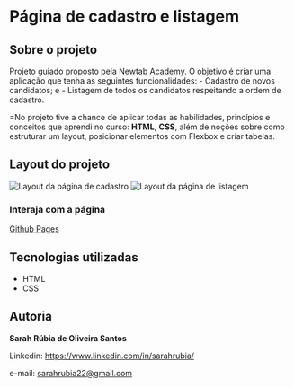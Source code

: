 # Página de cadastro e listagem

## Sobre o projeto

Projeto guiado proposto pela [Newtab Academy](https://www.newtab.academy/). O objetivo é criar uma aplicação que tenha as seguintes funcionalidades:
    - Cadastro de novos candidatos; e
    - Listagem de todos os candidatos respeitando a ordem de cadastro.

=No projeto tive a chance de aplicar todas as habilidades, princípios e conceitos que aprendi no curso: **HTML**, **CSS**, além de noções sobre como estruturar um layout, posicionar elementos com Flexbox e criar tabelas.

## Layout do projeto

![Layout da página de cadastro](https://github.com/sarahrubia/projeto-guiado-nta/blob/main/assets/img/layoutcadastro.png)
![Layout da página de listagem](https://github.com/sarahrubia/projeto-guiado-nta/blob/main/assets/img/layoutlistagem.png)

### Interaja com a página

[Github Pages](https://sarahrubia.github.io/projeto-guiado-nta/)

## Tecnologias utilizadas

- HTML
- CSS

## Autoria

**Sarah Rúbia de Oliveira Santos**

Linkedin: https://www.linkedin.com/in/sarahrubia/ <br>

e-mail: sarahrubia22@gmail.com

